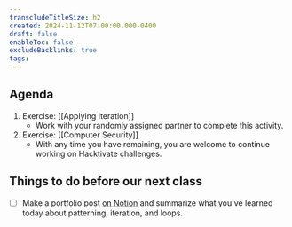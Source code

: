 ```yaml
---
transcludeTitleSize: h2
created: 2024-11-12T07:00:00.000-0400
draft: false
enableToc: false
excludeBacklinks: true
tags:
---
```

## Agenda
1. Exercise: [[Applying Iteration]]
	- Work with your randomly assigned partner to complete this activity.
2. Exercise: [[Computer Security]]
	- With any time you have remaining, you are welcome to continue working on Hacktivate challenges.
	  
## Things to do before our next class
- [ ] Make a portfolio post [on Notion](https://notion.so) and summarize what you've learned today about patterning, iteration, and loops.